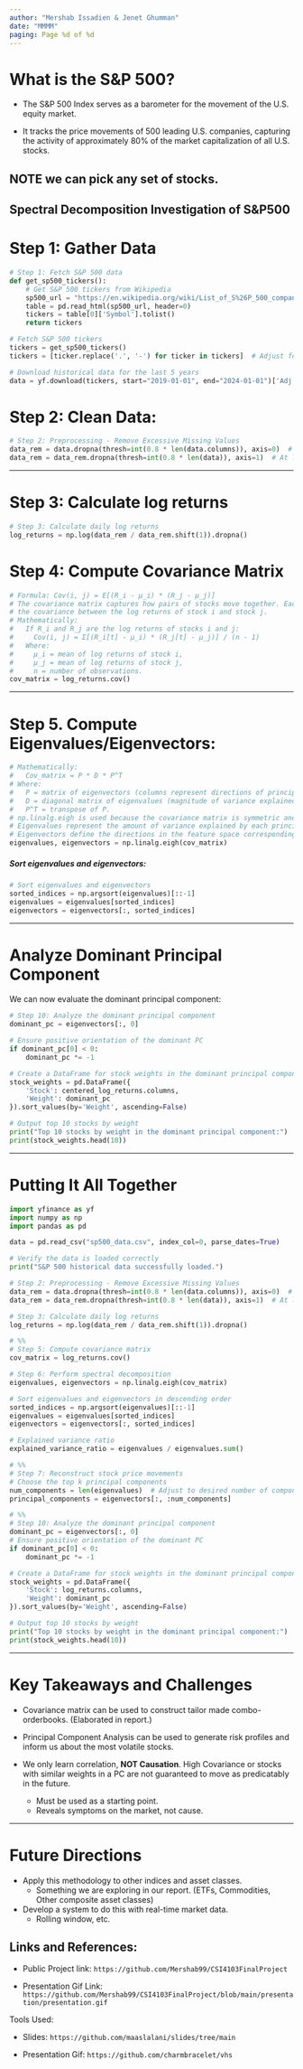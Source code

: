 ```yaml
---
author: "Mershab Issadien & Jenet Ghumman"
date: "MMMM" 
paging: Page %d of %d
---
```


# What is the S&P 500?

- The S&P 500 Index serves as a barometer for the movement of the U.S. equity market.

- It tracks the price movements of 500 leading U.S. companies, capturing the activity of approximately 80% of the market capitalization of all U.S. stocks.

**NOTE we can pick any set of stocks.**
---

## Spectral Decomposition Investigation of S&P500

# Step 1: Gather Data

```python
# Step 1: Fetch S&P 500 data
def get_sp500_tickers():
    # Get S&P 500 tickers from Wikipedia
    sp500_url = "https://en.wikipedia.org/wiki/List_of_S%26P_500_companies"
    table = pd.read_html(sp500_url, header=0)
    tickers = table[0]['Symbol'].tolist()
    return tickers

# Fetch S&P 500 tickers
tickers = get_sp500_tickers()
tickers = [ticker.replace('.', '-') for ticker in tickers]  # Adjust for yfinance

# Download historical data for the last 5 years
data = yf.download(tickers, start="2019-01-01", end="2024-01-01")['Adj Close']

```

# Step 2: Clean Data:

```python
# Step 2: Preprocessing - Remove Excessive Missing Values
data_rem = data.dropna(thresh=int(0.8 * len(data.columns)), axis=0)  # At least 80% valid rows
data_rem = data_rem.dropna(thresh=int(0.8 * len(data)), axis=1)  # At least 80% valid columns
```
---

# Step 3: Calculate log returns

```python
# Step 3: Calculate daily log returns
log_returns = np.log(data_rem / data_rem.shift(1)).dropna()
```

# Step 4: Compute Covariance Matrix

```python
# Formula: Cov(i, j) = E[(R_i - μ_i) * (R_j - μ_j)]
# The covariance matrix captures how pairs of stocks move together. Each element Cov(i, j) represents 
# the covariance between the log returns of stock i and stock j.
# Mathematically:
#   If R_i and R_j are the log returns of stocks i and j:
#     Cov(i, j) = Σ[(R_i[t] - μ_i) * (R_j[t] - μ_j)] / (n - 1)
#   Where:
#     μ_i = mean of log returns of stock i,
#     μ_j = mean of log returns of stock j,
#     n = number of observations.
cov_matrix = log_returns.cov()
```
---

# Step 5. Compute Eigenvalues/Eigenvectors:

```python
# Mathematically:
#   Cov_matrix = P * D * P^T
# Where:
#   P = matrix of eigenvectors (columns represent directions of principal components),
#   D = diagonal matrix of eigenvalues (magnitude of variance explained by each principal component),
#   P^T = transpose of P.
# np.linalg.eigh is used because the covariance matrix is symmetric and positive semi-definite.
# Eigenvalues represent the amount of variance explained by each principal component.
# Eigenvectors define the directions in the feature space corresponding to these components.
eigenvalues, eigenvectors = np.linalg.eigh(cov_matrix)
```

##### Sort eigenvalues and eigenvectors:

```python
# Sort eigenvalues and eigenvectors
sorted_indices = np.argsort(eigenvalues)[::-1]
eigenvalues = eigenvalues[sorted_indices]
eigenvectors = eigenvectors[:, sorted_indices]
```

---

# Analyze Dominant Principal Component

We can now evaluate the dominant principal component:

```python
# Step 10: Analyze the dominant principal component
dominant_pc = eigenvectors[:, 0]

# Ensure positive orientation of the dominant PC
if dominant_pc[0] < 0:
    dominant_pc *= -1

# Create a DataFrame for stock weights in the dominant principal component
stock_weights = pd.DataFrame({
    'Stock': centered_log_returns.columns,
    'Weight': dominant_pc
}).sort_values(by='Weight', ascending=False)

# Output top 10 stocks by weight
print("Top 10 stocks by weight in the dominant principal component:")
print(stock_weights.head(10))
```

---

# Putting It All Together

```python
import yfinance as yf
import numpy as np
import pandas as pd

data = pd.read_csv("sp500_data.csv", index_col=0, parse_dates=True)

# Verify the data is loaded correctly
print("S&P 500 historical data successfully loaded.")

# Step 2: Preprocessing - Remove Excessive Missing Values
data_rem = data.dropna(thresh=int(0.8 * len(data.columns)), axis=0)  # At least 80% valid rows
data_rem = data_rem.dropna(thresh=int(0.8 * len(data)), axis=1)  # At least 80% valid columns

# Step 3: Calculate daily log returns
log_returns = np.log(data_rem / data_rem.shift(1)).dropna()

# %%
# Step 5: Compute covariance matrix
cov_matrix = log_returns.cov()

# Step 6: Perform spectral decomposition
eigenvalues, eigenvectors = np.linalg.eigh(cov_matrix)

# Sort eigenvalues and eigenvectors in descending order
sorted_indices = np.argsort(eigenvalues)[::-1]
eigenvalues = eigenvalues[sorted_indices]
eigenvectors = eigenvectors[:, sorted_indices]

# Explained variance ratio
explained_variance_ratio = eigenvalues / eigenvalues.sum()

# %%
# Step 7: Reconstruct stock price movements
# Choose the top k principal components
num_components = len(eigenvalues)  # Adjust to desired number of components, for now selecting all
principal_components = eigenvectors[:, :num_components]

# %%
# Step 10: Analyze the dominant principal component
dominant_pc = eigenvectors[:, 0]
# Ensure positive orientation of the dominant PC
if dominant_pc[0] < 0:
    dominant_pc *= -1

# Create a DataFrame for stock weights in the dominant principal component
stock_weights = pd.DataFrame({
    'Stock': log_returns.columns,
    'Weight': dominant_pc
}).sort_values(by='Weight', ascending=False)

# Output top 10 stocks by weight
print("Top 10 stocks by weight in the dominant principal component:")
print(stock_weights.head(10))
```

---

# Key Takeaways and Challenges

- Covariance matrix can be used to construct tailor made combo-orderbooks. (Elaborated in report.)
- Principal Component Analysis can be used to generate risk profiles and inform us about the most volatile stocks.

- We only learn correlation, **NOT Causation**. High Covariance or stocks with similar weights in a PC are not guaranteed to move as predicatably in the future.
    - Must be used as a starting point.
    - Reveals symptoms on the market, not cause.

---

# Future Directions

- Apply this methodology to other indices and asset classes.
    - Something we are exploring in our report. (ETFs, Commodities, Other composite asset classes)
- Develop a system to do this with real-time market data.
    - Rolling window, etc.

## Links and References:

- Public Project link: `https://github.com/Mershab99/CSI4103FinalProject`

- Presentation Gif Link: `https://github.com/Mershab99/CSI4103FinalProject/blob/main/presentation/presentation.gif`

Tools Used:

- Slides: `https://github.com/maaslalani/slides/tree/main`

- Presentation Gif: `https://github.com/charmbracelet/vhs`
